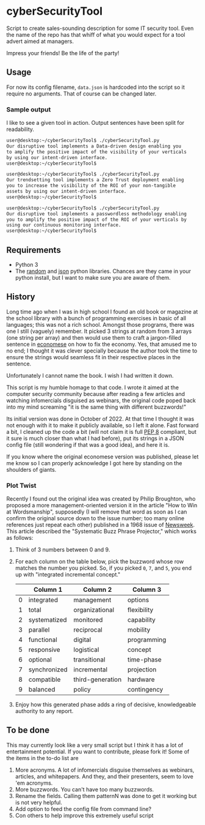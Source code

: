 # cyberSecurityTool
Script to create sales-sounding description for some IT security tool.
Even the name of the repo has that whiff of what you would expect for 
a tool advert aimed at managers.

Impress your friends! Be the life of the party!

## Usage
For now its config filename, `data.json` is hardcoded into the script so
it require no arguments. That of course can be changed later.

### Sample output
I like to see a given tool in action.
Output sentences have been split for readability.

```bash
user@desktop:~/cyberSecurityTool$ ./cyberSecurityTool.py 
Our disruptive tool implements a Data-driven design enabling you 
to amplify the positive impact of the visibility of your verticals 
by using our intent-driven interface.
user@desktop:~/cyberSecurityTool$ 
```
```bash
user@desktop:~/cyberSecurityTool$ ./cyberSecurityTool.py 
Our trendsetting tool implements a Zero Trust deployment enabling 
you to increase the visibility of the ROI of your non-tangible 
assets by using our intent-driven interface.
user@desktop:~/cyberSecurityTool$ 
```
```bash
user@desktop:~/cyberSecurityTool$ ./cyberSecurityTool.py 
Our disruptive tool implements a passwordless methodology enabling 
you to amplify the positive impact of the ROI of your verticals by 
using our continuous monitoring interface.
user@desktop:~/cyberSecurityTool$ 
```

## Requirements
- Python 3
- The 
[random](https://docs.python.org/3/library/random.html) 
and 
[json](https://docs.python.org/3/library/json.html) 
python libraries. Chances are they came in your python install, but I want
to make sure you are aware of them.

## History
Long time ago when I was in high school I found an old book or magazine
at the school library 
with a bunch of programming exercises in basic of all languages; this was
not a rich school. Amongst those programs, there was one I still (vaguely) 
remember. It picked 3 strings at random from 3 arrays (one string per array) 
and then would use them to craft a jargon-filled sentence in 
[economese](https://en.wiktionary.org/wiki/economese) on how to fix the
economy. Yes, that amused me to no end; I thought it was clever specially
because the author took the time to ensure the strings would seamless fit in
their respective places in the sentence.

Unfortunately I cannot name the book. I wish I had written it down. 

This script is my humble homage to that code. I wrote it aimed at the computer
security community because after reading a few articles and watching 
infomercials disguised as webinars, the original code poped back into my mind
screaming "it is the same thing with different buzzwords!" 

Its initial version was done in
October of 2022. At that time I thought it was not enough with it to make it publicly 
available, so I left it alone. 
Fast forward a bit, I cleaned up the code a bit (will not claim it
is full [PEP 8](https://peps.python.org/pep-0008/) compliant, but it sure is
much closer than what I had before), put its strings
in a JSON config file (still wondering if that was a good idea), and here it 
is.

If you know where the original economese version was published, please let
me know so I can properly acknowledge I got here by standing on the shoulders
of giants.

### Plot Twist 
Recently I found out the original idea was created by 
Philip Broughton, who 
proposed a more management-oriented version it in the article 
"How to Win at Wordsmanship", 
supposedly (I will remove that word as soon as I can
confirm the original source down to the issue number; too many online 
references just repeat each other) 
published in a 1968 issue of [Newsweek](https://www.newsweek.com/). 
This article described the "Systematic 
Buzz Phrase Projector," which works as follows:

1. Think of 3 numbers between 0 and 9.
1. For each column on the table below, pick the buzzword whose row matches the 
number you picked. So, if you picked `0`, `7`, and `5`, you end up with 
"integrated incremental concept."

   | |Column 1 | Column 2 | Column 3 |
   |-|---------|----------|----------|
   |0| integrated| management| options|
   |1| total | organizational | flexibility|
   |2| systematized | monitored | capability|
   |3| parallel | reciprocal | mobility|
   |4| functional | digital | programming|
   |5| responsive | logistical | concept|
   |6| optional | transitional | time-phase|
   |7| synchronized | incremental | projection|
   |8| compatible | third-generation | hardware|
   |9| balanced | policy | contingency|

3. Enjoy how this generated phase adds a ring of decisive, knowledgeable
authority to any report. 

## To be done
This may currently look like a very small script but I think it has a lot of
entertainment potential. If you want to contribute, please fork it! Some
of the items in the to-do list are

1. More acronyms. A lot of infomercials disguise themselves as webinars, 
articles, and whitepapers. And they, and their presenters, seem to love 'em 
acronyms. 
1. More buzzwords. You can't have too many buzzwords.
1. Rename the fields. Calling them patternN was done to get it working but
is not very helpful.
1. Add option to feed the config file from command line?
1. Con others to help improve this extremely useful script
